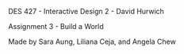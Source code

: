 DES 427 - Interactive Design 2 - David Hurwich

Assignment 3 - Build a World

Made by Sara Aung, Liliana Ceja, and Angela Chew
